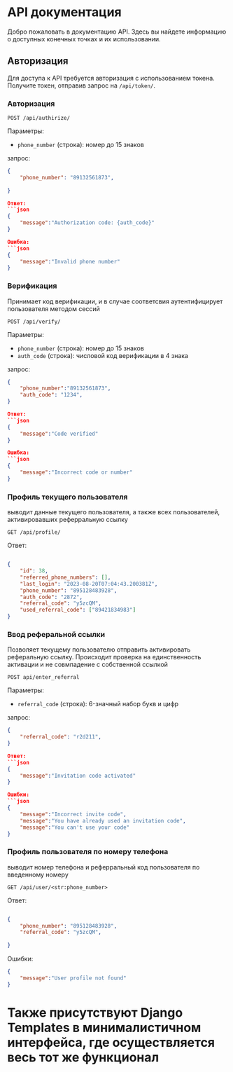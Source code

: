 # API документация

Добро пожаловать в документацию API. Здесь вы найдете информацию о доступных конечных точках и их использовании.

## Авторизация

Для доступа к API требуется авторизация с использованием токена. Получите токен, отправив запрос на `/api/token/`.

<!-- - `password` (строка): Пароль пользователя. -->
### Авторизация

`POST /api/authirize/`

Параметры:
- `phone_number` (строка): номер до 15 знаков 


запрос:
```json
{
    "phone_number": "89132561873",
    
}

Ответ:
```json
{
    "message":"Authorization code: {auth_code}"
}

Ошибка:
```json
{
    "message":"Invalid phone number"
}
```
### Верификация

Принимает код верификации, и в случае соответсвия аутентифицирует пользователя методом сессий

`POST /api/verify/`

Параметры:
- `phone_number` (строка): номер до 15 знаков 
- `auth_code` (строка): числовой код верификации в 4 знака

запрос:
```json
{
    "phone_number":"89132561873",
    "auth_code": "1234",
}

Ответ:
```json
{
    "message":"Code verified"
}

Ошибка:
```json
{
    "message":"Incorrect code or number"
}
```
### Профиль текущего пользователя
выводит данные текущего пользователя, а также всех пользователей, активировавших реферральную ссылку


`GET /api/profile/`


Ответ:
```json

{
    "id": 38,
    "referred_phone_numbers": [],
    "last_login": "2023-08-20T07:04:43.200381Z",
    "phone_number": "895128483928",
    "auth_code": "2872",
    "referral_code": "y5zcQM",
    "used_referral_code": ["89421834983"]
}
```

### Ввод реферальной ссылки
Позволяет текущему пользователю отправить активировать реферальную ссылку. Происходит проверка на единственность активации и не совмпадение с собственной ссылкой

`POST api/enter_referral`

Параметры:
- `referral_code` (строка): 6-значный набор букв и цифр 


запрос:
```json
{
    "referral_code": "r2d211",
}

Ответ:
```json
{
    "message":"Invitation code activated"
}

Ошибки:
```json
{
    "message":"Incorrect invite code",
    "message":"You have already used an invitation code",
    "message":"You can't use your code"
}
```
### Профиль пользователя по номеру телефона
выводит номер телефона и реферральный код пользователя по введенному номеру


`GET /api/user/<str:phone_number>`


Ответ:
```json

{
    "phone_number": "895128483928",
    "referral_code": "y5zcQM",
    
}
```
Ошибки:
```json
{
    "message":"User profile not found"
}
```
# Также присутствуют Django Templates в минималистичном интерфейса, где осуществляется весь тот же функционал